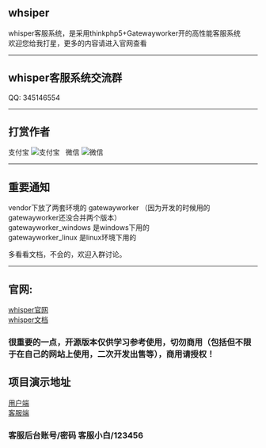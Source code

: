## whsiper
whisper客服系统，是采用thinkphp5+Gatewayworker开的高性能客服系统  
欢迎您给我打星，更多的内容请进入官网查看

***
## whisper客服系统交流群 
QQ: 345146554

***
## 打赏作者  
支付宝
![支付宝](https://gfdbm.com/data/attachment/zfb.png)  
微信
![微信](https://gfdbm.com/data/attachment/wx.png) 

***  
## 重要通知
vendor下放了两套环境的 gatewayworker （因为开发的时候用的gatewayworker还没合并两个版本）  
gatewayworker_windows 是windows下用的  
gatewayworker_linux 是linux环境下用的  

多看看文档，不会的，欢迎入群讨论。

***
## 官网:
[whisper官网](http://whisper.baiyf.com)  
[whisper文档](https://www.kancloud.cn/nickbai/whisper/552736)

### 很重要的一点，开源版本仅供学习参考使用，切勿商用（包括但不限于在自己的网站上使用，二次开发出售等），商用请授权！


## 项目演示地址

[用户端](http://whisper.gfdbm.com)  
[客服端](http://whisper.gfdbm.com/service)

### 客服后台账号/密码 客服小白/123456
